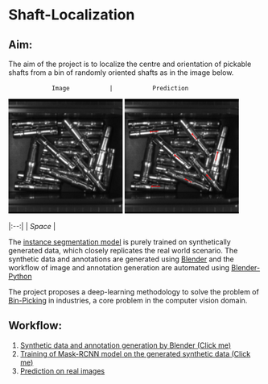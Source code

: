 # Shaft-Localization
## Aim:

The aim of the project is to localize the centre and orientation of pickable shafts from a bin of randomly oriented shafts as in the image below.

                Image           |           Prediction
<img src="https://github.com/SriniMaiya/Shaft-Localization/blob/main/readme_files/image_0006.bmp"  width="45%"></img> <img src="https://github.com/SriniMaiya/Shaft-Localization/blob/main/readme_files/image_0006_op.bmp" width="45%"></img> 

|:--:| 
| *Space* |



The [instance segmentation model](https://arxiv.org/abs/1703.06870) is purely trained on synthetically generated data, which closely replicates the real world scenario. The synthetic data and annotations are generated using [Blender](https://www.blender.org/) and the workflow of image and annotation generation are automated using [Blender-Python](https://docs.blender.org/api/current/info_overview.html)


The project proposes a deep-learning methodology to solve the problem of [Bin-Picking](https://www.ipa.fraunhofer.de/en/expertise/robot-and-assistive-systems/intralogistics-and-material-flow/separation-processes-using-robots-bin-picking.html) in industries, a core problem in the computer vision domain. 

## Workflow: 
 

1. [Synthetic data and annotation generation by Blender (Click me)](/readme_files/Synthetic_Data.md)
2. [Training of Mask-RCNN model on the generated synthetic data (Click me)](/readme_files/training.md)
3. [Prediction on real images](readme_files/prediction.md)


